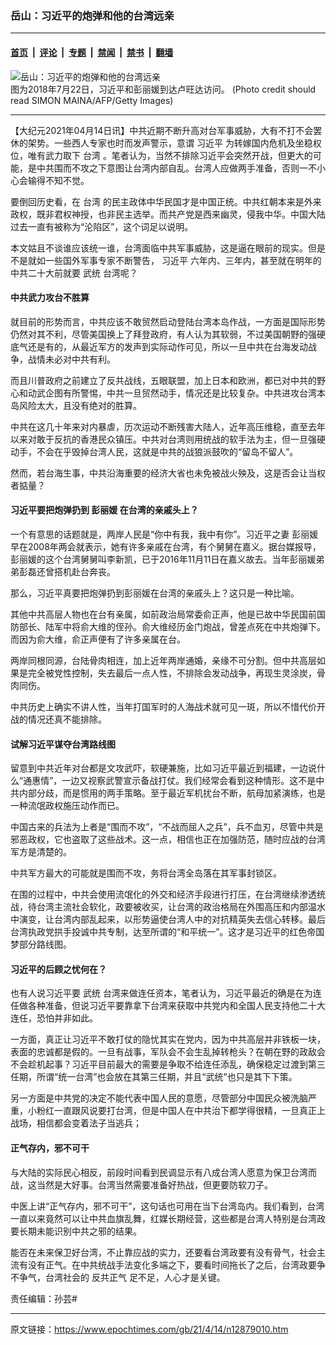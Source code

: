 ### 岳山：习近平的炮弹和他的台湾远亲

---

#### [首页](../../../..?n12879010) &nbsp;|&nbsp; [评论](../../../../../epoch-comment?n12879010) &nbsp;|&nbsp; [专题](../../../../../epoch-special?n12879010) &nbsp;|&nbsp; [禁闻](../../../../../epoch-news?n12879010) &nbsp;|&nbsp; [禁书](../../../../../books?n12879010) &nbsp;|&nbsp; [翻墙](https://github.com/gfw-breaker/nogfw/blob/master/README.md?n12879010)


<div><img alt="岳山：习近平的炮弹和他的台湾远亲" class="attachment-djy_600_400 size-djy_600_400 wp-post-image" src="https://i.epochtimes.com/assets/uploads/2018/07/GettyImages-1003982238-600x400.jpg"/>
<div class="caption">
 图为2018年7月22日，习近平和彭丽媛到达卢旺达访问。    (Photo credit should read SIMON MAINA/AFP/Getty Images)
</div></div><hr/><div class="post_content" id="artbody" itemprop="articleBody">
 <!-- article content begin -->
 <p>
  【大纪元2021年04月14日讯】中共近期不断升高对台军事威胁，大有不打不会罢休的架势。一些西人专家也时而发声警示，意谓
  <ok href="https://www.epochtimes.com/gb/tag/%E4%B9%A0%E8%BF%91%E5%B9%B3.html">
   习近平
  </ok>
  为转嫁国内危机及坐稳权位，唯有武力取下
  <ok href="https://www.epochtimes.com/gb/tag/%E5%8F%B0%E6%B9%BE.html">
   台湾
  </ok>
  。笔者认为，当然不排除习近平会突然开战，但更大的可能，是中共围而不攻之下意图让台湾内部自乱。台湾人应做两手准备，否则一不小心会输得不知不觉。
 </p>
 <p>
  要倒回历史看，在
  <ok href="https://www.epochtimes.com/gb/tag/%E5%8F%B0%E6%B9%BE.html">
   台湾
  </ok>
  的民主政体中华民国才是中国正统。中共红朝本来是外来政权，既非君权神授，也非民主选举。而共产党是西来幽灵，侵我中华。中国大陆过去一直有被称为“沦陷区”，这个词足以说明。
 </p>
 <p>
  本文姑且不谈谁应该统一谁，台湾面临中共军事威胁，这是逼在眼前的现实。但是不是就如一些国外军事专家不断警告，
  <ok href="https://www.epochtimes.com/gb/tag/%E4%B9%A0%E8%BF%91%E5%B9%B3.html">
   习近平
  </ok>
  六年内、三年内，甚至就在明年的中共二十大前就要
  <ok href="https://www.epochtimes.com/gb/tag/%E6%AD%A6%E7%BB%9F.html">
   武统
  </ok>
  台湾呢？
 </p>
 <h4>
  中共武力攻台不胜算
 </h4>
 <p>
  就目前的形势而言，中共应该不敢贸然启动登陆台湾本岛作战，一方面是国际形势仍然对其不利，尽管美国换上了拜登政府，有人认为其软弱，不过美国朝野的强硬底气还是有的，从最近军方的发声到实际动作可见，所以一旦中共在台海发动战争，战情未必对中共有利。
 </p>
 <p>
  而且川普政府之前建立了反共战线，五眼联盟，加上日本和欧洲，都已对中共的野心和动武企图有所警惕，中共一旦贸然动手，情况还是比较复杂。中共进攻台湾本岛风险太大，且没有绝对的胜算。
 </p>
 <p>
  中共在这几十年来对内暴虐，历次运动不断残害大陆人，近年高压维稳，直至去年以来对敢于反抗的香港民众镇压。中共对台湾则用统战的软手法为主，但一旦强硬动手，不会在乎毁掉台湾人民，这就是中共的战狼派鼓吹的“留岛不留人”。
 </p>
 <p>
  然而，若台海生事，中共沿海重要的经济大省也未免被战火殃及，这是否会让当权者掂量？
 </p>
 <h4>
  习近平要把炮弹扔到
  <ok href="https://www.epochtimes.com/gb/tag/%E5%BD%AD%E4%B8%BD%E5%AA%9B.html">
   彭丽媛
  </ok>
  在台湾的亲戚头上？
 </h4>
 <p>
  一个有意思的话题就是，两岸人民是“你中有我，我中有你”。习近平之妻
  <ok href="https://www.epochtimes.com/gb/tag/%E5%BD%AD%E4%B8%BD%E5%AA%9B.html">
   彭丽媛
  </ok>
  早在2008年两会就表示，她有许多亲戚在台湾，有个舅舅在嘉义。据台媒报导，彭丽媛的这个台湾舅舅叫李新凯，已于2016年11月11日在嘉义故去。当年彭丽媛弟弟彭磊还曾搭机赴台奔丧。
 </p>
 <p>
  那么，习近平真要把炮弹扔到彭丽媛在台湾的亲戚头上？这只是一种比喻。
 </p>
 <p>
  其他中共高层人物也在台有亲属，如前政治局常委俞正声，他是已故中华民国前国防部长、陆军中将俞大维的侄孙。俞大维经历金门炮战，曾差点死在中共炮弹下。而因为俞大维，俞正声便有了许多亲属在台。
 </p>
 <p>
  两岸同根同源，台陆骨肉相连，加上近年两岸通婚，亲缘不可分割。但中共高层如果是完全被党性控制，失去最后一点人性，不排除会发动战争，再现生灵涂炭，骨肉同伤。
 </p>
 <p>
  中共历史上确实不讲人性，当年打国军时的人海战术就可见一斑，所以不惜代价开战的情况还真不能排除。
 </p>
 <h4>
  试解习近平谋夺台湾路线图
 </h4>
 <p>
  留意到中共近年对台都是文攻武吓，软硬兼施，比如习近平最近到福建，一边说什么“通惠情”，一边又视察武警宣示备战打仗。我们经常会看到这种情形。这不是中共内部分歧，而是惯用的两手策略。至于最近军机扰台不断，航母加紧演练，也是一种流氓政权施压动作而已。
 </p>
 <p>
  中国古来的兵法为上者是“围而不攻”，“不战而屈人之兵”，兵不血刃，尽管中共是邪恶政权，它也盗取了这些战术。这一点，相信也正在加强防范，随时应战的台湾军方是清楚的。
 </p>
 <p>
  中共军方最大的可能就是围而不攻，务将台湾全岛落在其军事封锁区。
 </p>
 <p>
  在围的过程中，中共会使用流氓化的外交和经济手段进行打压，在台湾继续渗透统战，待台湾主流社会软化，政要被收买，让台湾的政治格局在外围高压和内部温水中演变，让台湾内部乱起来，以形势逼使台湾人中的对抗精英失去信心转移。最后台湾执政党拱手投诚中共专制，达至所谓的“和平统一”。这才是习近平的红色帝国梦部分路线图。
 </p>
 <h4>
  习近平的后顾之忧何在？
 </h4>
 <p>
  也有人说习近平要
  <ok href="https://www.epochtimes.com/gb/tag/%E6%AD%A6%E7%BB%9F.html">
   武统
  </ok>
  台湾来做连任资本，笔者认为，习近平最近的确是在为连任做各种准备，但说习近平要靠拿下台湾来获取中共党内和全国人民支持他二十大连任，恐怕并非如此。
 </p>
 <p>
  一方面，真正让习近平不敢打仗的隐忧其实在党内，因为中共高层并非铁板一块，表面的忠诚都是假的。一旦有战事，军队会不会生乱掉转枪头？在朝在野的政敌会不会趁机起事？习近平目前最大的需要是争取不给连任添乱，确保稳定过渡到第三任期，所谓“统一台湾”也会放在其第三任期，并且“武统”也只是其下下策。
 </p>
 <p>
  另一方面是中共党的决定不能代表中国人民的意愿，尽管部分中国民众被洗脑严重，小粉红一直跟风说要打台湾，但是中国人在中共治下都学得很精，一旦真正上战场，相信都会变着法子当逃兵；
 </p>
 <h4>
  正气存内，邪不可干
 </h4>
 <p>
  与大陆的实际民心相反，前段时间看到民调显示有八成台湾人愿意为保卫台湾而战，这当然是大好事。台湾当然需要准备好热战，但更要防软刀子。
 </p>
 <p>
  中医上讲“正气存内，邪不可干”，这句话也可用在当下台湾岛内。我们看到，台湾一直以来竟然可以让中共血旗乱舞，红媒长期经营，这些都是台湾人特别是台湾政要长期未能识别中共之邪的结果。
 </p>
 <p>
  能否在未来保卫好台湾，不止靠应战的实力，还要看台湾政要有没有骨气，社会主流有没有正气。在中共统战手法变化多端之下，要看时间拖长了之后，台湾政要争不争气，台湾社会的
  <ok href="https://www.epochtimes.com/gb/tag/%E5%8F%8D%E5%85%B1%E6%AD%A3%E6%B0%94.html">
   反共正气
  </ok>
  足不足，人心才是关键。
 </p>
 <p>
  责任编辑：孙芸#
 </p>
 <!-- article content end -->
 <div id="below_article_ad">
 </div>
</div>


---

原文链接：https://www.epochtimes.com/gb/21/4/14/n12879010.htm